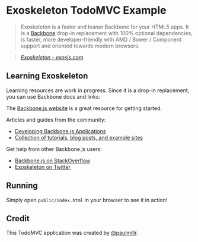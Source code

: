 # Exoskeleton TodoMVC Example

> Exoskeleton is a faster and leaner Backbone for your HTML5 apps.
> It is a [Backbone](http://backbonejs.org) drop-in replacement
> with 100% optional dependencies, is faster, more developer-friendly with
> AMD / Bower / Component support and oriented towards modern browsers.

> _[Exoskeleton - exosjs.com](http://exosjs.com)_

## Learning Exoskeleton

Learning resources are work in progress. Since it is a drop-in replacement,
you can use Backbone docs and links:

The [Backbone.js website](http://backbonejs.org) is a great resource for getting started.

Articles and guides from the community:

* [Developing Backbone.js Applications](http://addyosmani.github.io/backbone-fundamentals)
* [Collection of tutorials, blog posts, and example sites](https://github.com/documentcloud/backbone/wiki/Tutorials%2C-blog-posts-and-example-sites)

Get help from other Backbone.js users:

* [Backbone.js on StackOverflow](http://stackoverflow.com/questions/tagged/backbone.js)
* [Exoskeleton on Twitter](http://twitter.com/paulmillr)

## Running

Simply open `public/index.html` in your browser to see it in action!

## Credit

This TodoMVC application was created by [@paulmillr](http://paulmillr.com).
